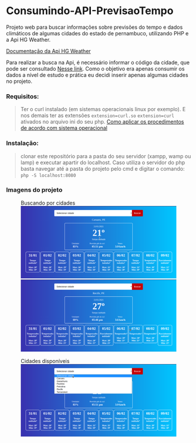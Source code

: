 # Consumindo-API-PrevisaoTempo
 Projeto web para buscar informações sobre previsões do tempo e dados climáticos de algumas cidades do estado de pernambuco, utilizando PHP e a Api HG Weather.

 <a target="_blank" href="https://console.hgbrasil.com/documentation/weather">Documentação da Api HG Weather</a><br>
 
 <p>Para realizar a busca na Api, é necessário informar o código da cidade, que pode ser consultado <a target="_blank" href="https://console.hgbrasil.com/documentation/weather/tools">Nesse link</a>.  Como o objetivo era apenas consumir os dados a nível de estudo e prática eu decidi inserir apenas algumas cidades no projeto.

 <h3>Requisitos:</h3>
    <blockquote>
       Ter o curl instalado (em sistemas operacionais linux por exemplo). E nos demais ter as extensões <code>extension=curl.so</code> <code>extension=curl</code> ativados no arquivo ini do seu php. <a href="https://www.php.net/manual/pt_BR/curl.installation.php">Como aplicar os procedimentos de acordo com sistema operacional</a>
    </blockquote>
 <h3>Instalação: </h3>
<blockquote>
    clonar este repositório para a pasta do seu servidor (xampp, wamp ou lamp) e executar apartir do localhost. Caso utiliza o servidor do php basta navegar até a pasta do projeto pelo cmd e digitar o comando: <code>php -S localhost:8080</code>
</blockquote>

<h3>Imagens do projeto</h3>

<figure>
 	<figcaption>Buscando por cidades</figcaption>
    <img src="imagens/pesquisaPadrao.png"/>
    <img src="imagens/pesquisaRecife.png">
</figure>
<figure>
 	<figcaption>Cidades disponíveis</figcaption>
    <img src="imagens/cidades.png"/>
</figure>